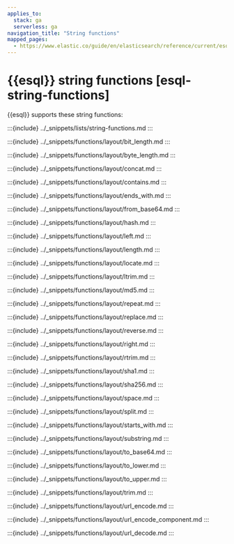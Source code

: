 ```yaml
---
applies_to:
  stack: ga
  serverless: ga
navigation_title: "String functions"
mapped_pages:
  - https://www.elastic.co/guide/en/elasticsearch/reference/current/esql-functions-operators.html#esql-string-functions
---
```


# {{esql}} string functions [esql-string-functions]

{{esql}} supports these string functions:

:::{include} ../_snippets/lists/string-functions.md
:::


:::{include} ../_snippets/functions/layout/bit_length.md
:::

:::{include} ../_snippets/functions/layout/byte_length.md
:::

:::{include} ../_snippets/functions/layout/concat.md
:::

:::{include} ../_snippets/functions/layout/contains.md
:::

:::{include} ../_snippets/functions/layout/ends_with.md
:::

:::{include} ../_snippets/functions/layout/from_base64.md
:::

:::{include} ../_snippets/functions/layout/hash.md
:::

:::{include} ../_snippets/functions/layout/left.md
:::

:::{include} ../_snippets/functions/layout/length.md
:::

:::{include} ../_snippets/functions/layout/locate.md
:::

:::{include} ../_snippets/functions/layout/ltrim.md
:::

:::{include} ../_snippets/functions/layout/md5.md
:::

:::{include} ../_snippets/functions/layout/repeat.md
:::

:::{include} ../_snippets/functions/layout/replace.md
:::

:::{include} ../_snippets/functions/layout/reverse.md
:::

:::{include} ../_snippets/functions/layout/right.md
:::

:::{include} ../_snippets/functions/layout/rtrim.md
:::

:::{include} ../_snippets/functions/layout/sha1.md
:::

:::{include} ../_snippets/functions/layout/sha256.md
:::

:::{include} ../_snippets/functions/layout/space.md
:::

:::{include} ../_snippets/functions/layout/split.md
:::

:::{include} ../_snippets/functions/layout/starts_with.md
:::

:::{include} ../_snippets/functions/layout/substring.md
:::

:::{include} ../_snippets/functions/layout/to_base64.md
:::

:::{include} ../_snippets/functions/layout/to_lower.md
:::

:::{include} ../_snippets/functions/layout/to_upper.md
:::

:::{include} ../_snippets/functions/layout/trim.md
:::

:::{include} ../_snippets/functions/layout/url_encode.md
:::

:::{include} ../_snippets/functions/layout/url_encode_component.md
:::

:::{include} ../_snippets/functions/layout/url_decode.md
:::

